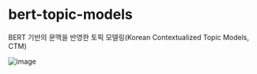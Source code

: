# bert-topic-models
BERT 기반의 문맥을 반영한 토픽 모델링(Korean Contextualized Topic Models, CTM)

![image](https://user-images.githubusercontent.com/73151616/154486402-5ad93999-e09e-4bf4-adca-d05a9bf3df74.jpg)
